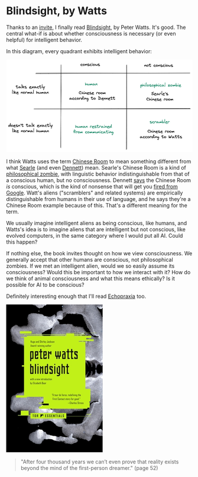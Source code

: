 # Blindsight, by Watts

Thanks to an [invite][], I finally read [Blindsight][], by Peter
Watts. It's good. The central what-if is about whether consciousness
is necessary (or even helpful) for intelligent behavior.

[invite]: https://www.meetup.com/machine-learning-paper-club/events/289756240/ "Meetup: AIBC: Happy New Year Book Club!"
[Blindsight]: https://en.wikipedia.org/wiki/Blindsight_(Watts_novel) "Wikipedia: Blindsight (Watts novel)"


In this diagram, every quadrant exhibits intelligent behavior:


![diagram](diagram.png)


I think Watts uses the term [Chinese Room][] to mean something
different from what [Searle][] (and even [Dennett][]) mean. Searle's
Chinese Room is a kind of [philosophical zombie][], with linguistic
behavior indistinguishable from that of a conscious human, but no
consciousness. Dennett [says][] the Chinese Room _is_ conscious, which
is the kind of nonsense that will get you [fired from Google][].
Watt's aliens ("scramblers" and related systems) are empirically
distinguishable from humans in their use of language, and he says
they're a Chinese Room example because of this. That's a different
meaning for the term.

[Chinese Room]: https://en.wikipedia.org/wiki/Chinese_room "Wikipedia: Chinese room"
[Searle]: https://en.wikipedia.org/wiki/John_Searle "Wikipedia: John Searle"
[Dennett]: https://en.wikipedia.org/wiki/Daniel_Dennett "Wikipedia: Daniel Dennett"
[philosophical zombie]: https://en.wikipedia.org/wiki/Philosophical_zombie "Wikipedia: Philosophical zombie"
[says]: https://planspace.org/20220918-consciousness_explained_by_dennett/ "Consciousness Explained, by Dennett"
[fired from Google]: https://www.washingtonpost.com/technology/2022/07/22/google-ai-lamda-blake-lemoine-fired/ "Washington Post: Google fired engineer who said its AI was sentient"


We usually imagine intelligent aliens as being conscious, like humans,
and Watts's idea is to imagine aliens that are intelligent but not
conscious, like evolved computers, in the same category where I would
put all AI. Could this happen?

If nothing else, the book invites thought on how we view
consciousness. We generally accept that other humans are conscious,
not philosophical zombies. If we met an intelligent alien, would we so
easily assume its consciousness? Would this be important to how we
interact with it? How do we think of animal consciousness and what
this means ethically? Is it possible for AI to be conscious?

Definitely interesting enough that I'll read [Echopraxia][] too.

[Echopraxia]: https://en.wikipedia.org/wiki/Echopraxia_(novel) "Wikipedia: Echopraxia (novel)"


![cover](cover.jpg)


> "After four thousand years we can’t even prove that reality exists
> beyond the mind of the first-person dreamer." (page 52)
